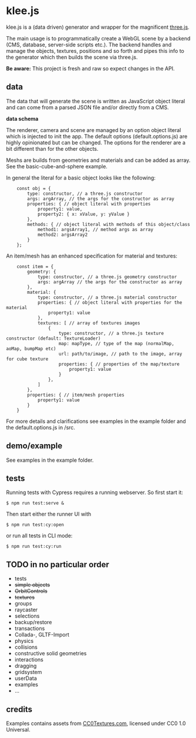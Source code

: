 # klee.js

klee.js is a (data driven) generator and wrapper for the magnificent [three.js](https://threejs.org/).

The main usage is to programmatically create a WebGL scene by a backend (CMS, database, server-side scripts etc.). The backend handles and manage the objects, textures, positions and so forth and pipes this info to the generator which then builds the scene via three.js.

**Be aware:** This project is fresh and raw so expect changes in the API.

## data

The data that will generate the scene is written as JavaScript object literal and can come from a parsed JSON file and/or directly from a CMS.

**data schema**

The renderer, camera and scene are managed by an option object literal which is injected to init the app.
The default options (default.options.js) are highly opinionated but can be changed. The options for the renderer are a bit different than for the other objects.

Meshs are builds from geometries and materials and can be added as array. See the basic-cube-and-sphere example.

In general the literal for a basic object looks like the following: 

		const obj = {
			type: constructor, // a three.js constructor
			args: argArray, // the args for the constructor as array
			properties: { // object literal with properties
				property1: value,
				property2: { x: xValue, y: yValue }
			},
			methods: { // object literal with methods of this object/class
				method1: argsArray1, // method args as array
				method2: argsArray2
			}
		};

An item/mesh has an enhanced specification for material and textures:

		const item = {
			geometry: {
				type: constructor, // a three.js geometry constructor
				args: argArray // the args for the constructor as array
			},
			material: {
				type: constructor, // a three.js material constructor
				properties: { // object literal with properties for the material
					property1: value
				},
				textures: [ // array of textures images
					{
						type: constructor, // a three.js texture constructor (default: TextureLoader)
						map: mapType, // type of the map (normalMap, aoMap, bumpMap etc)
						url: path/to/image, // path to the image, array for cube texture
						properties: { // properties of the map/texture
							property1: value
						}
					},
				]
			},
			properties: { // item/mesh properties
				property1: value
			}
		}

For more details and clarifications see examples in the example folder and the default.options.js in /src.

## demo/example

See examples in the example folder.

## tests

Running tests with Cypress requires a running webserver. So first start it:

    $ npm run test:serve &

Then start either the runner UI with

    $ npm run test:cy:open

or run all tests in CLI mode:

    $ npm run test:cy:run

## TODO in no particular order

* tests
* ~~simple objects~~
* ~~OrbitControls~~
* ~~textures~~
* groups
* raycaster
* selections
* backup/restore
* transactions
* Collada-, GLTF-Import
* physics
* collisions
* constructive solid geometries
* interactions
* dragging
* gridsystem
* userData
* examples
* ...

## credits

Examples contains assets from [CC0Textures.com](https://cc0textures.com/), licensed under CC0 1.0 Universal.
